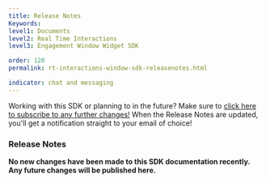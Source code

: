 ```yaml
---
title: Release Notes
Keywords:
level1: Documents
level2: Real Time Interactions
level3: Engagement Window Widget SDK

order: 120
permalink: rt-interactions-window-sdk-releasenotes.html

indicator: chat and messaging
---
```


<div class="subscribe">Working with this SDK or planning to in the future? Make sure to <a href="https://visualping.io/?url=developers.liveperson.com/rt-interactions-window-sdk-releasenotes.html&mode=web&css=post-content" target="_blank">click here to subscribe to any further changes!</a> When the Release Notes are updated, you'll get a notification straight to your email of choice!</div>

### Release Notes

**No new changes have been made to this SDK documentation recently. Any future changes will be published here.**
